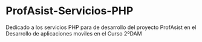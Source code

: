 # ProfAsist-Servicios-PHP
Dedicado a los servicios PHP para de desarrollo del proyecto ProfAsist en el Desarrollo de aplicaciones moviles en el Curso 2ºDAM
